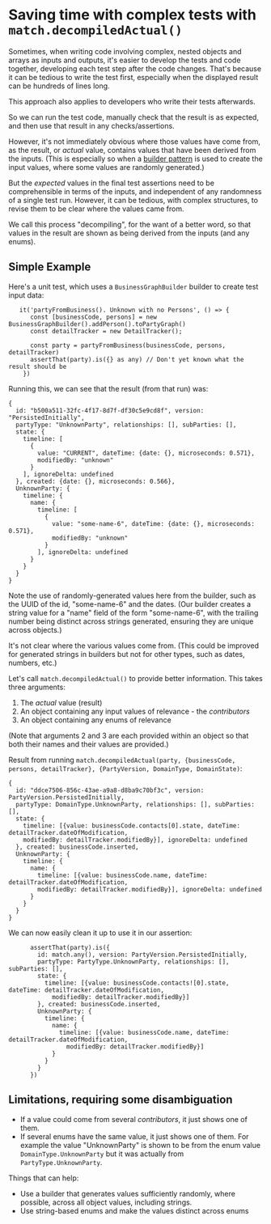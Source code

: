 # Saving time with complex tests with `match.decompiledActual()`

Sometimes, when writing code involving complex, nested objects and arrays as inputs and outputs, it's
easier to develop the tests and code together, developing each test step after the code changes.
That's because it can be tedious to write the test first, especially when the displayed result can be 
hundreds of lines long.

This approach also applies to developers who write their tests afterwards.

So we can run the test code, manually check that the result is as expected, 
and then use that result in any checks/assertions.

However, it's not immediately obvious where those values have come from, 
as the result, or *actual* value, contains values that have been derived from the inputs. 
(This is especially so when a [builder pattern](https://en.wikipedia.org/wiki/Builder_pattern) 
is used to create the input values, where some values are randomly generated.)

But the *expected* values in the final test assertions need to be comprehensible in terms of the inputs, 
and independent of any randomness of a single test run.
However, it can be tedious, with complex structures, to revise them to be clear where the values came from.

We call this process "decompiling", for the want of a better word, 
so that values in the result are shown as being derived from the inputs (and any enums).

## Simple Example

Here's a unit test, which uses a `BusinessGraphBuilder` builder to create test input data:

```
   it('partyFromBusiness(). Unknown with no Persons', () => {
      const [businessCode, persons] = new BusinessGraphBuilder().addPerson().toPartyGraph()
      const detailTracker = new DetailTracker();
 
      const party = partyFromBusiness(businessCode, persons, detailTracker)
      assertThat(party).is({} as any) // Don't yet known what the result should be
    })
```

Running this, we can see that the result (from that run) was:

```
{
  id: "b500a511-32fc-4f17-8d7f-df30c5e9cd8f", version: "PersistedInitially", 
  partyType: "UnknownParty", relationships: [], subParties: [], 
  state: {
    timeline: [
      {
        value: "CURRENT", dateTime: {date: {}, microseconds: 0.571}, 
        modifiedBy: "unknown"
      }
    ], ignoreDelta: undefined
  }, created: {date: {}, microseconds: 0.566}, 
  UnknownParty: {
    timeline: {
      name: {
        timeline: [
          {
            value: "some-name-6", dateTime: {date: {}, microseconds: 0.571}, 
            modifiedBy: "unknown"
          }
        ], ignoreDelta: undefined
      }
    }
  }
}

```
Note the use of randomly-generated values here from the builder, such as the UUID of the id, "some-name-6" and the dates.
(Our builder creates a string value for a "name" field of the form "some-name-6", 
with the trailing number being distinct across strings generated, ensuring they are unique across objects.)

It's not clear where the various values come from. 
(This could be improved for generated strings in builders but not for other types, such as dates, numbers, etc.)

Let's call `match.decompiledActual()` to provide better information. This takes three arguments:
 1. The *actual* value (result)
 1. An object containing any input values of relevance - the *contributors*
 1. An object containing any enums of relevance

(Note that arguments 2 and 3 are each provided within an object so that both their names and their values are provided.)

Result from running
`match.decompiledActual(party, {businessCode, persons, detailTracker}, {PartyVersion, DomainType, DomainState)`:

```
{
  id: "ddce7506-856c-43ae-a9a8-d8ba9c70bf3c", version: PartyVersion.PersistedInitially, 
  partyType: DomainType.UnknownParty, relationships: [], subParties: [], 
  state: {
    timeline: [{value: businessCode.contacts[0].state, dateTime: detailTracker.dateOfModification, 
    modifiedBy: detailTracker.modifiedBy}], ignoreDelta: undefined
  }, created: businessCode.inserted, 
  UnknownParty: {
    timeline: {
      name: {
        timeline: [{value: businessCode.name, dateTime: detailTracker.dateOfModification, 
        modifiedBy: detailTracker.modifiedBy}], ignoreDelta: undefined
      }
    }
  }
}
```

We can now easily clean it up to use it in our assertion:

```
      assertThat(party).is({
        id: match.any(), version: PartyVersion.PersistedInitially,
        partyType: PartyType.UnknownParty, relationships: [], subParties: [],
        state: {
          timeline: [{value: businessCode.contacts![0].state, dateTime: detailTracker.dateOfModification,
            modifiedBy: detailTracker.modifiedBy}]
        }, created: businessCode.inserted,
        UnknownParty: {
          timeline: {
            name: {
              timeline: [{value: businessCode.name, dateTime: detailTracker.dateOfModification,
                modifiedBy: detailTracker.modifiedBy}]
            }
          }
        }
      })
```

## Limitations, requiring some disambiguation

 * If a value could come from several *contributors*, it just shows one of them.
 * If several enums have the same value, it just shows one of them.
   For example the value "UnknownParty" is shown to be from the enum value `DomainType.UnknownParty` 
   but it was actually from `PartyType.UnknownParty`.

Things that can help:
 * Use a builder that generates values sufficiently randomly, where possible,
   across all object values, including strings.
 * Use string-based enums and make the values distinct across enums